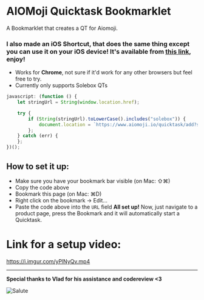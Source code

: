 # AIOMoji Quicktask Bookmarklet
A Bookmarklet that creates a QT for Aiomoji.

### I also made an iOS Shortcut, that does the same thing except you can use it on your iOS device! It's available from [this link](https://www.icloud.com/shortcuts/286f099403694ab19c486f2556cf62a9), enjoy!


- Works for **Chrome**, not sure if it'd work for any other browsers but feel free to try.
- Currently only supports Solebox QTs

```javascript
javascript: (function () { 
    let stringUrl = String(window.location.href);

    try {
        if (String(stringUrl).toLowerCase().includes("solebox")) {
            document.location = `https://www.aiomoji.io/quicktask/add?storetype=solebox&url=${stringUrl}`;
        };
    } catch (err) {
    };
})();
```

## How to set it up:
- Make sure you have your bookmark bar visible (on Mac: ⇧⌘)
- Copy the code above
- Bookmark this page (on Mac: ⌘D)
- Right click on the bookmark → Edit...
- Paste the code above into the `URL` field
**All set up!**
Now, just navigate to a product page, press the Bookmark and it will automatically start a Quicktask.

# Link for a setup video:
https://i.imgur.com/yPlNyQv.mp4

-------------------------------
**Special thanks to Vlad for his assistance and codereview <3**


![Salute](https://www.emojirequest.com/images/SalutingEmoji.jpg)
